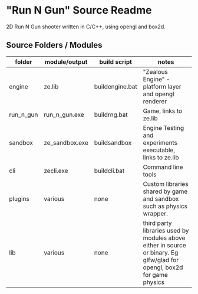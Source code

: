 # "Run N Gun" Source Readme

2D Run N Gun shooter written in C/C++, using opengl and box2d.

## Source Folders / Modules

| folder | module/output | build script | notes |
|--------|--------|--------------|-------|
| engine | ze.lib | buildengine.bat | "Zealous Engine" - platform layer and opengl renderer |
| run_n_gun | run_n_gun.exe | buildrng.bat | Game, links to ze.lib |
| sandbox | ze_sandbox.exe | buildsandbox | Engine Testing and experiments executable, links to ze.lib |
| cli | zecli.exe | buildcli.bat | Command line tools |
| plugins | various | none |Custom libraries shared by game and sandbox such as physics wrapper. |
| lib | various | none | third party libraries used by modules above either in source or binary. Eg glfw/glad for opengl, box2d for game physics |

